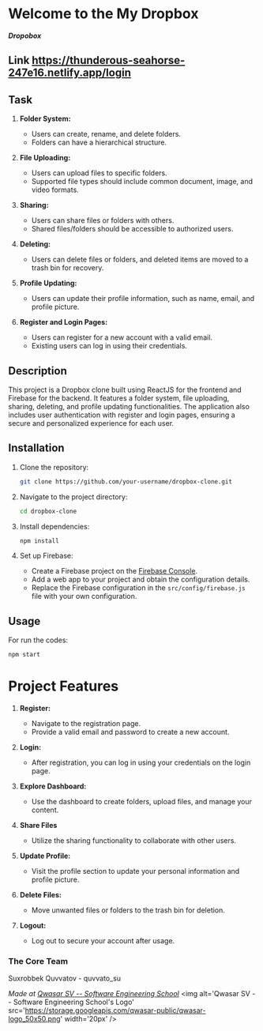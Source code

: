 # Welcome to the My Dropbox
***Dropobox***

## Link https://thunderous-seahorse-247e16.netlify.app/login

## Task
1. **Folder System:**
   - Users can create, rename, and delete folders.
   - Folders can have a hierarchical structure.

2. **File Uploading:**
   - Users can upload files to specific folders.
   - Supported file types should include common document, image, and video formats.

3. **Sharing:**
   - Users can share files or folders with others.
   - Shared files/folders should be accessible to authorized users.

4. **Deleting:**
   - Users can delete files or folders, and deleted items are moved to a trash bin for recovery.

5. **Profile Updating:**
   - Users can update their profile information, such as name, email, and profile picture.

6. **Register and Login Pages:**
   - Users can register for a new account with a valid email.
   - Existing users can log in using their credentials.

## Description
This project is a Dropbox clone built using ReactJS for the frontend and Firebase for the backend. 
It features a folder system, file uploading, sharing, deleting, and profile updating functionalities. 
The application also includes user authentication with register and login pages, ensuring a secure and personalized experience for each user.

## Installation
1. Clone the repository:
   ```bash
   git clone https://github.com/your-username/dropbox-clone.git
   ```

2. Navigate to the project directory:
   ```bash
   cd dropbox-clone
   ```

3. Install dependencies:
   ```bash
   npm install
   ```
4. Set up Firebase:
   - Create a Firebase project on the [Firebase Console](https://console.firebase.google.com/).
   - Add a web app to your project and obtain the configuration details.
   - Replace the Firebase configuration in the `src/config/firebase.js` file with your own configuration.

## Usage
For run the codes:
   ```bash
   npm start
   ```
# Project Features
1. **Register:**
   - Navigate to the registration page.
   - Provide a valid email and password to create a new account.

2. **Login:**
   - After registration, you can log in using your credentials on the login page.

3. **Explore Dashboard:**
   - Use the dashboard to create folders, upload files, and manage your content.

4. **Share Files**
   - Utilize the sharing functionality to collaborate with other users.

5. **Update Profile:**
   - Visit the profile section to update your personal information and profile picture.

6. **Delete Files:**
   - Move unwanted files or folders to the trash bin for deletion.

7. **Logout:**
   - Log out to secure your account after usage.

### The Core Team
Suxrobbek Quvvatov - quvvato_su


<span><i>Made at <a href='https://qwasar.io'>Qwasar SV -- Software Engineering School</a></i></span>
<span><img alt='Qwasar SV -- Software Engineering School's Logo' src='https://storage.googleapis.com/qwasar-public/qwasar-logo_50x50.png' width='20px' /></span>
